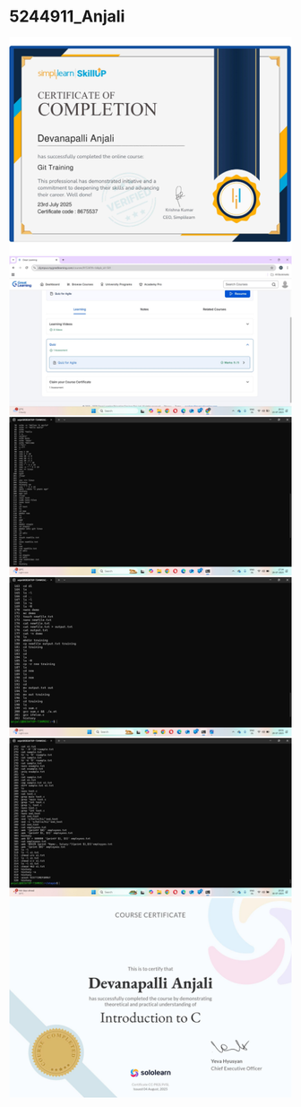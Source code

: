 # 5244911_Anjali
<img src="https://github.com/Anjalidevanapalli/5244911_Anjali/blob/main/SDLC/5244911_Anjali%20simplilearn%20ltts.jpg" alt="image">
<img src="https://github.com/Anjalidevanapalli/5244911_Anjali/blob/main/git/5244911_Anjali%20great%20learning.jpg" alt="image">
<img src="https://github.com/Anjalidevanapalli/5244911_Anjali/blob/main/linuxcommands/5244911_Anjali%20history1.png" alt="image">
<img src="https://github.com/Anjalidevanapalli/5244911_Anjali/blob/main/linuxcommands/5244911_Anjali%20history2.png" alt="image">
<img src="https://github.com/Anjalidevanapalli/5244911_Anjali/blob/main/linuxcommands/5244911_Anjali%20history3.jpg" alt="image">
<img src="https://github.com/Anjalidevanapalli/5244911_Anjali/blob/main/sololearn/5244911_Anjali%20sololearn%20c%20begineeer.jpg" alt="image">
